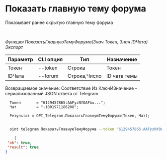 ﻿---
sidebar_position: 8
---

# Показать главную тему форума
 Показывает ранее скрытую главную тему форума




<br/>


*Функция ПоказатьГлавнуюТемуФорума(Знач Токен, Знач IDЧата) Экспорт*

  | Параметр | CLI опция | Тип | Назначение |
  |-|-|-|-|
  | Токен | --token | Строка | Токен |
  | IDЧата | --forum | Строка,Число | ID чата темы |

  
  Возвращаемое значение:   Соответствие Из КлючИЗначение - сериализованный JSON ответа от Telegram


```bsl title="Пример кода"
  Токен       = "6129457865:AAFyzNYOAFbu...";
  Чат         = "-1001971186208";
  
  Результат = OPI_Telegram.ПоказатьГлавнуюТемуФорума(Токен, Чат);
```
	


```sh title="Пример команды CLI"
    
  oint telegram ПоказатьГлавнуюТемуФорума --token "6129457865:AAFyzNYOAFbu..." --forum %forum%

```

```json title="Результат"
    {
 "ok": true,
 "result": true
}
```

